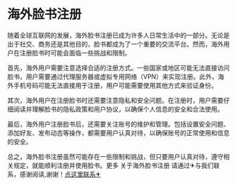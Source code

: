 # 海外脸书注册

随着全球互联网的发展，海外脸书注册已成为许多人日常生活中的一部分。无论是出于社交、商务还是其他目的，脸书都成为了一个重要的交流平台。然而，海外用户在注册脸书时可能会面临一些挑战和限制。

首先，海外用户需要注意选择合适的注册方式。一些国家或地区可能无法直接访问脸书，用户需要通过代理服务器或虚拟专用网络（VPN）来实现注册。此外，海外手机号码可能无法直接用于注册，用户可能需要使用其他方式来验证身份。

其次，海外用户在注册脸书时还需要注意隐私和安全问题。在注册时，用户需要仔细阅读并理解脸书的隐私政策和用户协议，以确保个人信息的安全和合法使用。

最后，海外用户注册脸书后，还需要关注账号的维护和管理。包括设置安全问题、添加好友、发布动态等操作，都需要用户认真对待，以确保账号的正常使用和信息的安全。

总之，海外脸书注册虽然可能存在一些限制和挑战，但只要用户认真对待，遵守相关规定，就能顺利注册并使用脸书。更多 关于海外脸书注册 请通过✈与我们联系，感谢阅读,谢谢！[点这里联系✈](https://add.k02.cc)